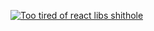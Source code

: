 [![Too tired of react libs shithole](https://img.youtube.com/vi/kyPzl8M4yCE/maxresdefault.jpg)](https://www.youtube.com/watch?v=kyPzl8M4yCE)

